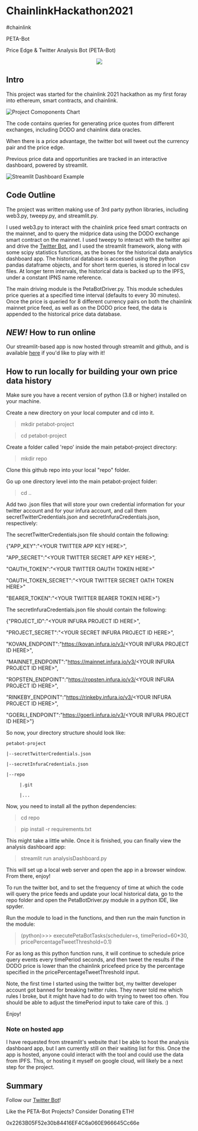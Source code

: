 # ChainlinkHackathon2021
#chainlink

PETA-Bot

Price Edge & Twitter Analysis Bot (PETA-Bot)

<p align="center">
  <img src="./img/PETA-Bot-logo.png"/>
</p>

## Intro
This project was started for the chainlink 2021 hackathon as my first foray into ethereum, smart contracts, and chainlink.

![Project Comoponents Chart](./img/PETA-Bot_chart.png)

The code contains queries for generating price quotes from different exchanges, including DODO and chainlink data oracles. 

When there is a price advantage, the twitter bot will tweet out the currency pair and the price edge. 

Previous price data and opportunities are tracked in an interactive dashboard, powered by streamlit.

![Streamlit Dashboard Example](./img/dashboard_example.PNG)

## Code Outline
The project was written making use of 3rd party python libraries, including web3.py, tweepy.py, and streamlit.py.

I used web3.py to interact with the chainlink price feed smart contracts on the mainnet, and to query the midprice data using the DODO exchange smart contract on the mainnet. I used tweepy to interact with the twitter api and drive the [Twitter Bot](https://twitter.com/DodoPetaBot), and I used the streamlit framework, along with some scipy statistics functions, as the bones for the historical data analytics dashboard app. The historical database is accessed using the python pandas dataframe objects, and for short term queries, is stored in local csv files. At longer term intervals, the historical data is backed up to the IPFS, under a constant IPNS name reference.

The main driving module is the PetaBotDriver.py. This module schedules price queries at a specified time interval (defaults to every 30 minutes). Once the price is queried for 8 different currency pairs on both the chainlink mainnet price feed, as well as on the DODO price feed, the data is appended to the historical price data database. 

## *NEW!* How to run online

Our streamlit-based app is now hosted through streamlit and github, and is available [here](https://share.streamlit.io/giddyphysicist/chainlinkhackathon2021/main/analysisDashboard.py) if you'd like to play with it!

## How to run locally for building your own price data history

Make sure you have a recent version of python (3.8 or higher) installed on your machine.

Create a new directory on your local computer and cd into it. 
>mkdir petabot-project

>cd petabot-project

Create a folder called 'repo' inside the main petabot-project directory:
>mkdir repo

Clone this github repo into your local "repo" folder.

Go up one directory level into the main petabot-project folder:
>cd ..

Add two .json files that will store your own credential information for your twitter account and for your infura account, and call them secretTwitterCredentials.json and secretInfuraCredentials.json, respectively:

The secretTwitterCredentials.json file should contain the following:

{"APP_KEY":"\<YOUR TWITTER APP KEY HERE\>",

 "APP_SECRET":"\<YOUR TWITTER SECRET APP KEY HERE\>",
 
 "OAUTH_TOKEN":"\<YOUR TWITTER OAUTH TOKEN HERE\>"
 
 "OAUTH_TOKEN_SECRET":"\<YOUR TWITTER SECRET OATH TOKEN  HERE\>"
 
 "BEARER_TOKEN":"\<YOUR TWITTER BEARER TOKEN HERE\>"}

The secretInfuraCredentials.json file should contain the following:

{"PROJECT_ID":"\<YOUR INFURA PROJECT ID HERE\>",

 "PROJECT_SECRET":"\<YOUR SECRET INFURA PROJECT ID HERE\>",
 
 "KOVAN_ENDPOINT":"https://kovan.infura.io/v3/<YOUR INFURA PROJECT ID HERE\>",
 
 "MAINNET_ENDPOINT":"https://mainnet.infura.io/v3/<YOUR INFURA PROJECT ID HERE\>",
 
 "ROPSTEN_ENDPOINT":"https://ropsten.infura.io/v3/<YOUR INFURA PROJECT ID HERE\>",
 
 "RINKEBY_ENDPOINT":"https://rinkeby.infura.io/v3/<YOUR INFURA PROJECT ID HERE\>",
 
 "GOERLI_ENDPOINT":"https://goerli.infura.io/v3/<YOUR INFURA PROJECT ID HERE\>"}
  
 So now, your directory structure should look like:
 

    petabot-project 
    
    |--secretTwitterCredentials.json
    
    |--secretInfuraCredentials.json
    
    |--repo
    
         |.git
         
         |...
 
 Now, you need to install all the python dependencies:
 
 >cd repo
 
 >pip install -r requirements.txt

This might take a little while. Once it is finished, you can finally view the analysis dashboard app:
 
 >streamlit run analysisDashboard.py

This will set up a local web server and open the app in a browser window. From there, enjoy!

To run the twitter bot, and to set the frequency of time at which the code will query the price feeds and update your local historical data, go to the repo folder and open the PetaBotDriver.py module in a python IDE, like spyder.

Run the module to load in the functions, and then run the main function in the module:

>(python)>>> executePetaBotTasks(scheduler=s, timePeriod=60*30, pricePercentageTweetThreshold=0.1)

For as long as this python function runs, it will continue to schedule price query events every timePeriod seconds, and then tweet the results if the DODO price is lower than the chainlink pricefeed price by the percentage specified in the pricePercentageTweetThreshold input.

Note, the first time I started using the twitter bot, my twitter developer account got banned for breaking twitter rules. They never told me which rules I broke, but it might have had to do with trying to tweet too often. You should be able to adjust the timePeriod input to take care of this. :)

Enjoy!

### Note on hosted app
I have requested from streamlit's website that I be able to host the analysis dashboard app, but I am currently still on their waiting list for this. Once the app is hosted, anyone could interact with the tool and could use the data from IPFS. This, or hosting it myself on google cloud, will likely be a next step for the project.

## Summary
Follow our [Twitter Bot](https://twitter.com/DodoPetaBot)!

Like the PETA-Bot Projects? Consider Donating ETH!

0x2263B05F52e30b84416EF4C6a060E966645Cc66e
